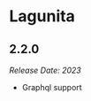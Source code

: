 # Lagunita

2.2.0
--------------------------------------------------------------------------------
_Release Date: 2023_
 
- Graphql support
